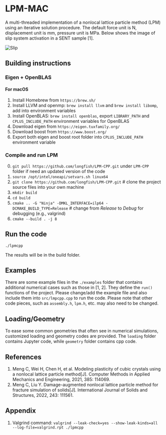 # LPM-MAC

A multi-threaded implementation of a nonlocal lattice particle method (LPM) using an iterative solution procedure. The default force unit is N, displacement unit is mm, pressure unit is MPa. Below shows the image of slip system activation in a SENT sample [1].

![Slip](slip_system.png)

## Building instructions

### Eigen + OpenBLAS

#### For macOS

1. Install Homebrew from `https://brew.sh/` 
2. Install LLVM and openmp: `brew install llvm` and `brew install libomp`, add into environment variables
4. Install OpenBLAS: `brew install openblas`, export `LIBRARY_PATH` and `CPLUS_INCLUDE_PATH` environment variables for OpenBLAS
4. Download eigen from `https://eigen.tuxfamily.org/`
5. Download boost from `https://www.boost.org/`
6. Export both eigen and boost root folder into `CPLUS_INCLUDE_PATH` environment variable

### Compile and run LPM

0. `git pull https://github.com/longfish/LPM-CPP.git` under `LPM-CPP` folder if need an updated version of the code
1. `source /opt/intel/oneapi/setvars.sh linux64 `
2. `git clone https://github.com/longfish/LPM-CPP.git`  # clone the project source files into your own machine
3. `mkdir build`
4. `cd build`
5. `cmake .. -G "Ninja" -DMKL_INTERFACE=ilp64 -DCMAKE_BUILD_TYPE=Release` # change from *Release* to *Debug* for debugging (e.g., valgrind)
6. `cmake --build . -j 8`

## Run the code

`./lpmcpp`

The results will be in the build folder.

## Examples

There are some example files in the `./examples` folder that contains additional numerical cases such as those in [1, 2]. They define the `run()` functions of the project. Please change/add the example file and also include them into `src/lmpcpp.cpp` to run the code. Please note that other code pieces, such as `assembly.h`, `lpm.h`, etc. may also need to be changed.

## Loading/Geometry

To ease some common geometries that often see in numerical simulations, customized loading and geometry codes are provided. The `loading` folder contains Jupyter code, while `geometry` folder contains cpp code.    

## References

1. Meng C, Wei H, Chen H, et al. Modeling plasticity of cubic crystals using a nonlocal lattice particle method[J]. Computer Methods in Applied Mechanics and Engineering, 2021, 385: 114069.
2. Meng C, Liu Y. Damage-augmented nonlocal lattice particle method for fracture simulation of solids[J]. International Journal of Solids and Structures, 2022, 243: 111561.

## Appendix

1. Valgrind command: `valgrind --leak-check=yes --show-leak-kinds=all --log-file=valgrind.rpt ./lpmcpp`